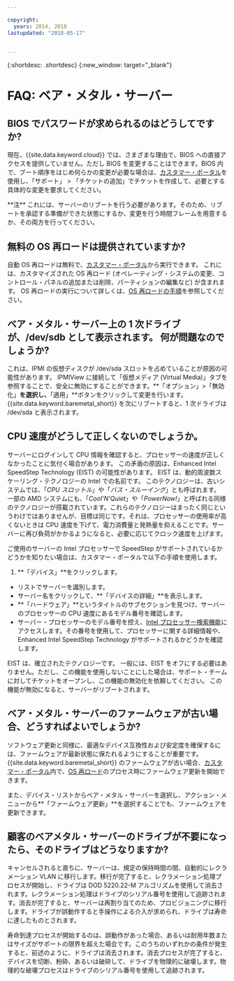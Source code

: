 ```yaml
---

copyright:
  years: 2014, 2018
lastupdated: "2018-05-17"


---
```


{:shortdesc: .shortdesc}
{:new_window: target="_blank"}

# FAQ: ベア・メタル・サーバー

## BIOS でパスワードが求められるのはどうしてですか?

現在、{{site.data.keyword.cloud}}  では、さまざまな理由で、BIOS への直接アクセスを提供していません。ただし BIOS を変更することはできます。BIOS 内で、ブート順序をはじめ何らかの変更が必要な場合は、[カスタマー・ポータル](https://control.softlayer.com/)を使用し、「サポート」 > 「チケットの追加」でチケットを作成して、必要とする具体的な変更を要求してください。

\*\*注\*\* これには、サーバーのリブートを行う必要があります。そのため、リブートを承認する準備ができた状態にするか、変更を行う時間フレームを用意するか、その両方を行ってください。

## 無料の OS 再ロードは提供されていますか?

自動 OS 再ロードは無料で、[カスタマー・ポータル](https://control.softlayer.com/)から実行できます。 これには、カスタマイズされた OS 再ロード (オペレーティング・システムの変更、コントロール・パネルの追加または削除、パーティションの編集など) が含まれます。  OS 再ロードの実行について詳しくは、[OS 再ロードの手順](../vsi/vsi_perform_os_reload.html)を参照してください。


## ベア・メタル・サーバー上の 1 次ドライブが、/dev/sdb として表示されます。 何が問題なのでしょうか?

これは、IPMI の仮想ディスクが /dev/sda スロットを占めていることが原因の可能性があります。 IPMIView に接続して「仮想メディア (Virtual Media)」タブを参照することで、安全に無効にすることができます。**「オプション」>「無効化」**を選択し、**「適用」**ボタンをクリックして変更を行います。 {{site.data.keyword.baremetal_short}} を次にリブートすると、1 次ドライブは /dev/sda と表示されます。


## CPU 速度がどうして正しくないのでしょうか。

サーバーにログインして CPU 情報を確認すると、プロセッサーの速度が正しくなかったことに気付く場合があります。 この矛盾の原因は、Enhanced Intel SpeedStep Technology (EIST) の可能性があります。 EIST は、動的周波数スケーリング・テクノロジーの Intel での名前です。  このテクノロジーは、古いシステムでは、「*CPU スロットル*」や「*バス・スルーイング*」とも呼ばれます。  一部の AMD システムにも、「*Cool'N'Quiet*」や「*PowerNow!*」と呼ばれる同様のテクノロジーが搭載されています。これらのテクノロジーはまったく同じというわけではありませんが、目標は同じです。それは、プロセッサーの使用率が高くないときは CPU 速度を下げて、電力消費量と発熱量を抑えることです。サーバーに再び負荷がかかるようになると、必要に応じてクロック速度を上げます。

ご使用のサーバーの Intel プロセッサーで SpeedStep がサポートされているかどうかを知りたい場合は、カスタマー・ポータルで以下の手順を使用します。
1. **「デバイス」**をクリックします。
* リストでサーバーを識別します。
* サーバー名をクリックして、**「デバイスの詳細」**を表示します。
* **「ハードウェア」**というタイトルのサブセクションを見つけ、サーバーのプロセッサーの CPU 速度にあるモデル番号を確認します。
* サーバー・プロセッサーのモデル番号を控え、[Intel プロセッサー検索機能](http://processorfinder.intel.com/)にアクセスします。その番号を使用して、プロセッサーに関する詳細情報や、Enhanced Intel SpeedStep Technology がサポートされるかどうかを確認します。

EIST は、確立されたテクノロジーです。 一般には、EIST をオフにする必要はありません。ただし、この機能を使用しないことにした場合は、サポート・チームに対してチケットをオープンし、この機能の無効化を依頼してください。  この機能が無効になると、サーバーがリブートされます。


## ベア・メタル・サーバーのファームウェアが古い場合、どうすればよいでしょうか?

ソフトウェア更新と同様に、最適なデバイス互換性および安定度を確保するには、ファームウェアが最新状態に保たれるようにすることが重要です。 {{site.data.keyword.baremetal_short}} のファームウェアが古い場合、[カスタマー・ポータル](https://control.softlayer.com)内で、[OS 再ロード](../infrastructure/software/vsi_reload_os.html)のプロセス時にファームウェア更新を開始できます。

また、デバイス・リストからベア・メタル・サーバーを選択し、アクション・メニューから**「ファームウェア更新」**を選択することでも、ファームウェアを更新できます。

## 顧客のベアメタル・サーバーのドライブが不要になったら、そのドライブはどうなりますか?

キャンセルされると直ちに、サーバーは、規定の保持時間の間、自動的にレクラメーション VLAN に移行します。移行が完了すると、レクラメーション処理プロセスが開始し、ドライブは DOD 5220.22-M アルゴリズムを使用して消去されます。レクラメーション処理はドライブのシリアル番号を使用して追跡されます。消去が完了すると、サーバーは再割り当てのため、プロビジョニングに移行します。ドライブが誤動作すると手操作による介入が求められ、ドライブは寿命に達したものとされます。

寿命到達プロセスが開始するのは、誤動作があった場合、あるいは耐用年数またはサイズがサポートの限界を超えた場合です。このうちのいずれかの条件が発生すると、前述のように、ドライブは消去されます。消去プロセスが完了すると、デバイスを切断、粉砕、あるいは破砕して、ドライブを物理的に破壊します。物理的な破壊プロセスはドライブのシリアル番号を使用して追跡されます。
